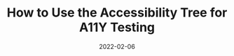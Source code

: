 ---
date: 2022-02-06
permalink: false
tags:
  - accessibility
  - testing
target_url: https://giovanicamara.com/blog/how-to-use-the-accessibility-tree-for-a11y-testing/
title: How to Use the Accessibility Tree for A11Y Testing
---
